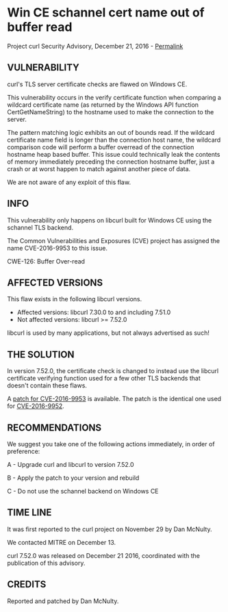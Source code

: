 Win CE schannel cert name out of buffer read
============================================

Project curl Security Advisory, December 21, 2016 -
[Permalink](https://www.curl.se/docs/CVE-2016-9953.html)

VULNERABILITY
-------------

curl's TLS server certificate checks are flawed on Windows CE.

This vulnerability occurs in the verify certificate function when comparing a
wildcard certificate name (as returned by the Windows API function
CertGetNameString) to the hostname used to make the connection to the server.

The pattern matching logic exhibits an out of bounds read. If the wildcard
certificate name field is longer than the connection host name, the wildcard
comparison code will perform a buffer overread of the connection hostname heap
based buffer. This issue could technically leak the contents of memory
immediately preceding the connection hostname buffer, just a crash or at worst
happen to match against another piece of data.

We are not aware of any exploit of this flaw.

INFO
----

This vulnerability only happens on libcurl built for Windows CE using the
schannel TLS backend.

The Common Vulnerabilities and Exposures (CVE) project has assigned the name
CVE-2016-9953 to this issue.

CWE-126: Buffer Over-read

AFFECTED VERSIONS
-----------------

This flaw exists in the following libcurl versions.

- Affected versions: libcurl 7.30.0 to and including 7.51.0
- Not affected versions: libcurl >= 7.52.0

libcurl is used by many applications, but not always advertised as such!

THE SOLUTION
------------

In version 7.52.0, the certificate check is changed to instead use the libcurl
certificate verifying function used for a few other TLS backends that doesn't
contain these flaws.

A [patch for CVE-2016-9953](https://www.curl.se/CVE-2016-9952.patch) is
available. The patch is the identical one used for
[CVE-2016-9952](CVE-2016-9952.html).

RECOMMENDATIONS
---------------

We suggest you take one of the following actions immediately, in order of
preference:

 A - Upgrade curl and libcurl to version 7.52.0

 B - Apply the patch to your version and rebuild

 C - Do not use the schannel backend on Windows CE

TIME LINE
---------

It was first reported to the curl project on November 29 by Dan McNulty.

We contacted MITRE on December 13.

curl 7.52.0 was released on December 21 2016, coordinated with the publication
of this advisory.

CREDITS
-------

Reported and patched by Dan McNulty.
